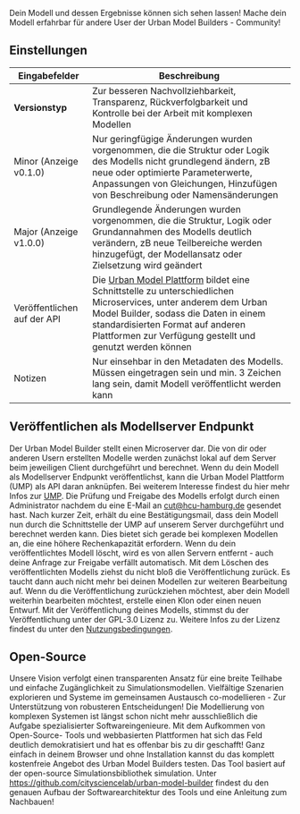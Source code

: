 
Dein Modell und dessen Ergebnisse können sich sehen lassen!
Mache dein Modell erfahrbar für andere User der Urban Model Builders - Community! 

## Einstellungen

| Eingabefelder     | Beschreibung       |
| ----------- |----------- |
| **Versionstyp**  |  Zur besseren Nachvollziehbarkeit,  Transparenz, Rückverfolgbarkeit und Kontrolle bei der Arbeit mit komplexen Modellen    |
| Minor  (Anzeige v0.1.0) |  Nur geringfügige Änderungen wurden vorgenommen, die die Struktur oder Logik des Modells nicht grundlegend ändern, zB neue oder optimierte Parameterwerte, Anpassungen von Gleichungen, Hinzufügen von Beschreibung oder Namensänderungen    |
| Major (Anzeige v1.0.0)  | Grundlegende Änderungen wurden vorgenommen, die die Struktur, Logik oder Grundannahmen des Modells deutlich verändern, zB neue Teilbereiche werden hinzugefügt, der Modellansatz oder Zielsetzung wird geändert |
| Veröffentlichen auf der API| Die [Urban Model Plattform](https://citysciencelab.github.io/urban-model-platform/content/index.html) bildet eine Schnittstelle zu unterschiedlichen Microservices, unter anderem dem Urban Model Builder, sodass die Daten in einem standardisierten Format auf anderen Plattformen zur Verfügung gestellt und genutzt werden können |
| Notizen  | Nur einsehbar in den Metadaten des Modells. Müssen eingetragen sein und min. 3 Zeichen lang sein, damit Modell veröffentlicht werden kann|

## Veröffentlichen als Modellserver Endpunkt
Der Urban Model Builder stellt einen Microserver dar. Die von dir oder anderen Usern erstellten Modelle werden zunächst lokal auf dem Server beim jeweiligen Client durchgeführt und berechnet. Wenn du dein Modell als Modellserver Endpunkt veröffentlichst, kann die Urban Model Plattform (UMP) als API daran anknüpfen. Bei weiterem Interesse findest du hier mehr Infos zur [UMP](https://citysciencelab.github.io/urban-model-platform/content/03-architecture/overview.html).
Die Prüfung und Freigabe des Modells erfolgt durch einen Administrator nachdem du eine E-Mail an cut@hcu-hamburg.de gesendet hast. Nach kurzer Zeit, erhält du eine Bestätigungsmail, dass dein Modell nun durch die Schnittstelle der UMP auf unserem Server durchgeführt und berechnet werden kann. Dies bietet sich gerade bei komplexen Modellen an, die eine höhere Rechenkapazität erfordern. 
Wenn du dein veröffentlichtes Modell löscht, wird es von allen Servern entfernt - auch deine Anfrage zur Freigabe verfällt automatisch. Mit dem Löschen des veröffentlichten Modells ziehst du nicht bloß die Veröffentlichung zurück. Es taucht dann auch nicht mehr bei deinen Modellen zur weiteren Bearbeitung auf. Wenn du die Veröffentlichung zurückziehen möchtest, aber dein Modell weiterhin bearbeiten möchtest, erstelle einen Klon oder einen neuen Entwurf.
Mit der Veröffentlichung deines Modells, stimmst du der Veröffentlichung unter der GPL-3.0 Lizenz zu. Weitere Infos zu der Lizenz findest du unter den [Nutzungsbedingungen](https://modelbuilder.comodeling.city/nutzungsbedingungen).

## Open-Source 
Unsere Vision verfolgt einen transparenten Ansatz für eine breite Teilhabe und einfache Zugänglichkeit zu Simulationsmodellen. 
Vielfältige Szenarien explorieren und Systeme im gemeinsamen Austausch co-modellieren - Zur Unterstützung von robusteren Entscheidungen!
Die Modellierung von komplexen Systemen ist längst schon nicht mehr ausschließlich die Aufgabe spezialisierter Softwareingenieure. Mit dem Aufkommen von Open-Source- Tools und webbasierten Plattformen hat sich das Feld deutlich demokratisiert und hat es offenbar bis zu dir geschafft! Ganz einfach in deinem Browser und ohne Installation kannst du das komplett kostenfreie Angebot des Urban Model Builders testen.
Das Tool basiert auf der open-source Simulationsbibliothek simulation. Unter https://github.com/citysciencelab/urban-model-builder findest du den genauen Aufbau der Softwarearchitektur des Tools und eine Anleitung zum Nachbauen!
